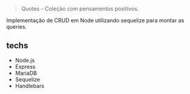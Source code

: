 > Quotes - Coleção com pensamentos positivos.

Implementação de CRUD em Node utilizando sequelize para montar as queries.

## techs
- Node.js
- Express
- MariaDB
- Sequelize
- Handlebars